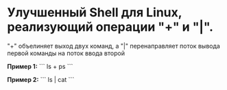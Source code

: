 <h1>Улучшенный Shell для Linux, реализующий операции "+" и "|".</h1><p>
"+" объелиняет выход двух команд, а "|" перенаправляет поток вывода первой команды на поток ввода второй
<p><b>Пример 1:</b>
```
ls + ps 
```
<p><b>Пример 2:</b>
```
ls | cat
```
